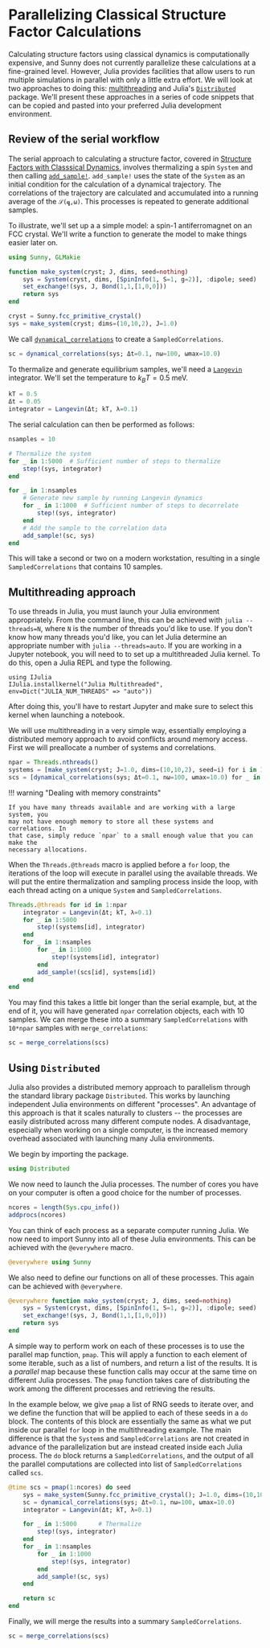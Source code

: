 # Parallelizing Classical Structure Factor Calculations

Calculating structure factors using classical dynamics is computationally
expensive, and Sunny does not currently parallelize these calculations at a
fine-grained level. However, Julia provides facilities that allow users to run
multiple simulations in parallel with only a little extra effort. We will look
at two approaches to doing this:
[multithreading](https://docs.julialang.org/en/v1/manual/multi-threading/) and
Julia's
[`Distributed`](https://docs.julialang.org/en/v1/manual/distributed-computing/)
package.
We'll present these approaches in a series of code snippets that can be
copied and pasted into your preferred Julia development environment.

## Review of the serial workflow

The serial approach to calculating a structure factor, covered in 
[Structure Factors with Classsical Dynamics](@ref), involves thermalizing a spin `System`
and then calling [`add_sample!`](@ref). `add_sample!` uses the state of the
`System` as an initial condition for the calculation of a dynamical
trajectory. The correlations of the trajectory are calculated and accumulated
into a running average of the ``𝒮(𝐪,ω)``. This processes is repeated to
generate additional samples.

To illustrate, we'll set up a a simple model: a spin-1 antiferromagnet on an
FCC crystal. We'll write a function to generate the model to make things
easier later on.

```julia
using Sunny, GLMakie

function make_system(cryst; J, dims, seed=nothing)
    sys = System(cryst, dims, [SpinInfo(1, S=1, g=2)], :dipole; seed)
    set_exchange!(sys, J, Bond(1,1,[1,0,0]))
    return sys
end

cryst = Sunny.fcc_primitive_crystal()
sys = make_system(cryst; dims=(10,10,2), J=1.0)
```

We call [`dynamical_correlations`](@ref) to create a `SampledCorrelations`.

```julia
sc = dynamical_correlations(sys; Δt=0.1, nω=100, ωmax=10.0)
```

To thermalize and generate equilibrium samples, we'll need a
[`Langevin`](@ref) integrator. We'll set the temperature to $k_B T = 0.5$ meV.

```julia
kT = 0.5
Δt = 0.05
integrator = Langevin(Δt; kT, λ=0.1)
```

The serial calculation can then be performed as follows:

```julia
nsamples = 10

# Thermalize the system
for _ in 1:5000  # Sufficient number of steps to thermalize
    step!(sys, integrator)
end

for _ in 1:nsamples
    # Generate new sample by running Langevin dynamics
    for _ in 1:1000  # Sufficient number of steps to decorrelate
        step!(sys, integrator)
    end
    # Add the sample to the correlation data
    add_sample!(sc, sys)
end
```

This will take a second or two on a modern workstation, resulting in a single
`SampledCorrelations` that contains 10 samples.


## Multithreading approach
To use threads in Julia, you must launch your Julia environment appropriately.
From the command line, this can be achieved with `julia --threads=N`, where
`N` is the number of threads you'd like to use. If you don't know how many
threads you'd like, you can let Julia determine an appropriate number with
`julia --threads=auto`. If you are working in a Jupyter notebook, you will
need to to set up a multithreaded Julia kernel. To do this, open a Julia REPL
and type the following.
```
using IJulia
IJulia.installkernel("Julia Multithreaded", env=Dict("JULIA_NUM_THREADS" => "auto"))
```
After doing this, you'll have to restart Jupyter and make sure to select this
kernel when launching a notebook.

We will use multithreading in a very simple way, essentially employing a
distributed memory approach to avoid conflicts around memory access. First
we will preallocate a number of systems and correlations.

```julia
npar = Threads.nthreads()
systems = [make_system(cryst; J=1.0, dims=(10,10,2), seed=i) for i in 1:npar]
scs = [dynamical_correlations(sys; Δt=0.1, nω=100, ωmax=10.0) for _ in 1:npar]
```

!!! warning "Dealing with memory constraints"

    If you have many threads available and are working with a large system, you
    may not have enough memory to store all these systems and correlations. In
    that case, simply reduce `npar` to a small enough value that you can make the
    necessary allocations.

When the `Threads.@threads` macro is applied before a `for` loop, the
iterations of the loop will execute in parallel using the available threads.
We will put the entire thermalization and sampling process inside the loop,
with each thread acting on a unique `System` and `SampledCorrelations`.

```julia
Threads.@threads for id in 1:npar
    integrator = Langevin(Δt; kT, λ=0.1)
    for _ in 1:5000
        step!(systems[id], integrator)
    end
    for _ in 1:nsamples
        for _ in 1:1000
            step!(systems[id], integrator)
        end
        add_sample!(scs[id], systems[id])
    end
end
```

You may find this takes a little bit longer than the serial example, but, at the
end of it, you will have generated `npar` correlation objects, each with 10
samples. We can merge these into a summary `SampledCorrelations` with `10*npar`
samples with `merge_correlations`:

```julia
sc = merge_correlations(scs)
```

## Using `Distributed`
Julia also provides a distributed memory approach to parallelism through the
standard library package `Distributed`. This works by launching
independent Julia environments on different "processes". An advantage of this
approach is that it scales naturally to clusters -- the processes are easily
distributed across many different compute nodes. A disadvantage, especially when
working on a single computer, is the increased memory overhead associated with
launching many Julia environments.

We begin by importing the package.

```julia
using Distributed
```

We now need to launch the Julia processes. The number of cores you have on
your computer is often a good choice for the number of processes.

```julia
ncores = length(Sys.cpu_info())
addprocs(ncores)
```

You can think of each process as a separate computer running Julia. We now need
to import Sunny into all of these Julia environments. This can be achieved with
the `@everywhere` macro.

```julia
@everywhere using Sunny
```

We also need to define our functions on all of these processes. This again
can be achieved with `@everywhere`.

```julia
@everywhere function make_system(cryst; J, dims, seed=nothing)
    sys = System(cryst, dims, [SpinInfo(1, S=1, g=2)], :dipole; seed)
    set_exchange!(sys, J, Bond(1,1,[1,0,0]))
    return sys
end
```

A simple way to perform work on each of these processes is to use the parallel
map function, `pmap`. This will apply a function to each element of some
iterable, such as a list of numbers, and return a list of the results. It is a
_parallel_ map because these function calls may occur at the same time on
different Julia processes. The `pmap` function takes care of distributing the
work among the different processes and retrieving the results.

In the example below, we give `pmap` a list of RNG seeds to iterate over, and
we define the function that will be applied to each of these seeds in a `do`
block. The contents of this block are essentially the same as what we put
inside our parallel `for` loop in the multithreading example. The main
difference is that the `System`s and `SampledCorrelations` are not created in
advance of the parallelization but are instead created inside each Julia
process. The `do` block returns a `SampledCorrelations`, and the output of all
the parallel computations are collected into list of `SampledCorrelations`
called `scs`.

```julia
@time scs = pmap(1:ncores) do seed
    sys = make_system(Sunny.fcc_primitive_crystal(); J=1.0, dims=(10,10,2), seed)
    sc = dynamical_correlations(sys; Δt=0.1, nω=100, ωmax=10.0)
    integrator = Langevin(Δt; kT, λ=0.1)

    for _ in 1:5000      # Thermalize
        step!(sys, integrator)
    end
    for _ in 1:nsamples 
        for _ in 1:1000 
            step!(sys, integrator)
        end
        add_sample!(sc, sys)
    end

    return sc
end
```

Finally, we will merge the results into a summary `SampledCorrelations`.

```julia
sc = merge_correlations(scs)
```